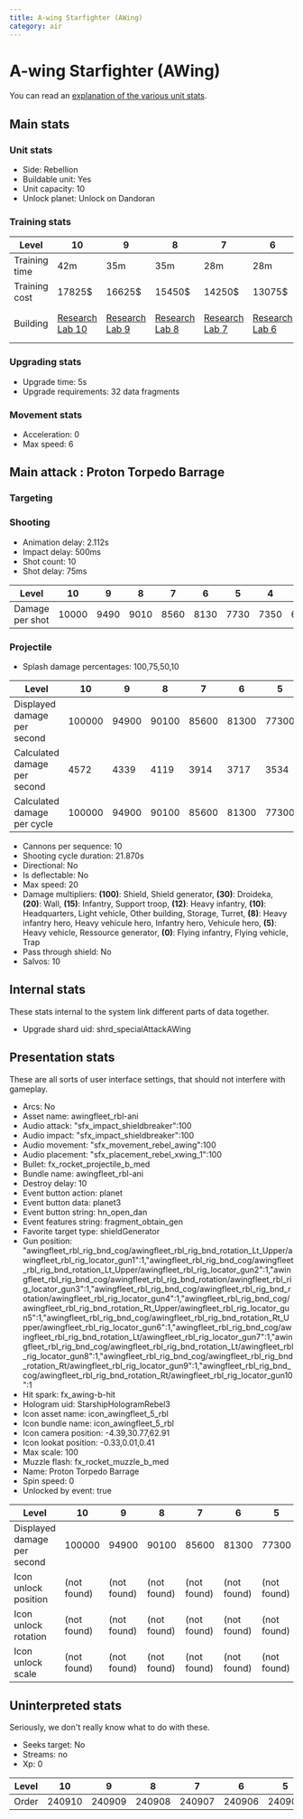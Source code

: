 ```yaml
---
title: A-wing Starfighter (AWing)
category: air
---
```


# A-wing Starfighter (AWing)

You can read an [explanation  of the various unit stats](unitexplained.md).

## Main stats

### Unit stats

  * Side: Rebellion
  * Buildable unit: Yes
  * Unit capacity: 10
  * Unlock planet: Unlock on Dandoran

### Training stats

|Level        |10                                     |9                                     |8                                     |7                                     |6                                     |5                                     |4                                     |3                                     |2                                     |1                                           |
|-------------|---------------------------------------|--------------------------------------|--------------------------------------|--------------------------------------|--------------------------------------|--------------------------------------|--------------------------------------|--------------------------------------|--------------------------------------|--------------------------------------------|
|Training time|42m                                    |35m                                   |35m                                   |28m                                   |28m                                   |21m                                   |21m                                   |21m                                   |21m                                   |21m                                         |
|Training cost|17825$                                 |16625$                                |15450$                                |14250$                                |13075$                                |11875$                                |10700$                                |9500$                                 |8325$                                 |7125$                                       |
|Building     |[Research Lab 10](rebelOffenseLab.html)|[Research Lab 9](rebelOffenseLab.html)|[Research Lab 8](rebelOffenseLab.html)|[Research Lab 7](rebelOffenseLab.html)|[Research Lab 6](rebelOffenseLab.html)|[Research Lab 5](rebelOffenseLab.html)|[Research Lab 4](rebelOffenseLab.html)|[Research Lab 3](rebelOffenseLab.html)|[Research Lab 2](rebelOffenseLab.html)|[Starship Command 1](rebelFleetCommand.html)|


### Upgrading stats

  * Upgrade time: 5s
  * Upgrade requirements: 32 data fragments

### Movement stats

  * Acceleration: 0
  * Max speed: 6

## Main attack : Proton Torpedo Barrage

### Targeting


### Shooting

  * Animation delay: 2.112s
  * Impact delay: 500ms
  * Shot count: 10
  * Shot delay: 75ms

|Level          |10   |9   |8   |7   |6   |5   |4   |3   |2   |1   |
|---------------|-----|----|----|----|----|----|----|----|----|----|
|Damage per shot|10000|9490|9010|8560|8130|7730|7350|6990|6650|6330|


### Projectile

  * Splash damage percentages: 100,75,50,10

|Level                       |10    |9    |8    |7    |6    |5    |4    |3    |2    |1    |
|----------------------------|------|-----|-----|-----|-----|-----|-----|-----|-----|-----|
|Displayed damage per second |100000|94900|90100|85600|81300|77300|73500|69900|66500|63300|
|Calculated damage per second|4572  |4339 |4119 |3914 |3717 |3534 |3360 |3196 |3040 |2894 |
|Calculated damage per cycle |100000|94900|90100|85600|81300|77300|73500|69900|66500|63300|


  * Cannons per sequence: 10
  * Shooting cycle duration: 21.870s
  * Directional: No
  * Is deflectable: No
  * Max speed: 20
  * Damage multipliers: **(100)**: Shield, Shield generator, **(30)**: Droideka, **(20)**: Wall, **(15)**: Infantry, Support troop, **(12)**: Heavy infantry, **(10)**: Headquarters, Light vehicle, Other building, Storage, Turret, **(8)**: Heavy infantry hero, Heavy vehicule hero, Infantry hero, Vehicule hero, **(5)**: Heavy vehicle, Ressource generator, **(0)**: Flying infantry, Flying vehicle, Trap
  * Pass through shield: No
  * Salvos: 10

## Internal stats

These stats internal to the system link different parts of data together.

  * Upgrade shard uid: shrd_specialAttackAWing

## Presentation stats

These are all sorts of user interface settings, that should not interfere with gameplay.

  * Arcs: No
  * Asset name: awingfleet_rbl-ani
  * Audio attack: "sfx_impact_shieldbreaker":100
  * Audio impact: "sfx_impact_shieldbreaker":100
  * Audio movement: "sfx_movement_rebel_awing":100
  * Audio placement: "sfx_placement_rebel_xwing_1":100
  * Bullet: fx_rocket_projectile_b_med
  * Bundle name: awingfleet_rbl-ani
  * Destroy delay: 10
  * Event button action: planet
  * Event button data: planet3
  * Event button string: hn_open_dan
  * Event features string: fragment_obtain_gen
  * Favorite target type: shieldGenerator
  * Gun position: "awingfleet_rbl_rig_bnd_cog/awingfleet_rbl_rig_bnd_rotation_Lt_Upper/awingfleet_rbl_rig_locator_gun1":1,"awingfleet_rbl_rig_bnd_cog/awingfleet_rbl_rig_bnd_rotation_Lt_Upper/awingfleet_rbl_rig_locator_gun2":1,"awingfleet_rbl_rig_bnd_cog/awingfleet_rbl_rig_bnd_rotation/awingfleet_rbl_rig_locator_gun3":1,"awingfleet_rbl_rig_bnd_cog/awingfleet_rbl_rig_bnd_rotation/awingfleet_rbl_rig_locator_gun4":1,"awingfleet_rbl_rig_bnd_cog/awingfleet_rbl_rig_bnd_rotation_Rt_Upper/awingfleet_rbl_rig_locator_gun5":1,"awingfleet_rbl_rig_bnd_cog/awingfleet_rbl_rig_bnd_rotation_Rt_Upper/awingfleet_rbl_rig_locator_gun6":1,"awingfleet_rbl_rig_bnd_cog/awingfleet_rbl_rig_bnd_rotation_Lt/awingfleet_rbl_rig_locator_gun7":1,"awingfleet_rbl_rig_bnd_cog/awingfleet_rbl_rig_bnd_rotation_Lt/awingfleet_rbl_rig_locator_gun8":1,"awingfleet_rbl_rig_bnd_cog/awingfleet_rbl_rig_bnd_rotation_Rt/awingfleet_rbl_rig_locator_gun9":1,"awingfleet_rbl_rig_bnd_cog/awingfleet_rbl_rig_bnd_rotation_Rt/awingfleet_rbl_rig_locator_gun10":1
  * Hit spark: fx_awing-b-hit
  * Hologram uid: StarshipHologramRebel3
  * Icon asset name: icon_awingfleet_5_rbl
  * Icon bundle name: icon_awingfleet_5_rbl
  * Icon camera position: -4.39,30.77,62.91
  * Icon lookat position: -0.33,0.01,0.41
  * Max scale: 100
  * Muzzle flash: fx_rocket_muzzle_b_med
  * Name: Proton Torpedo Barrage
  * Spin speed: 0
  * Unlocked by event: true

|Level                      |10         |9          |8          |7          |6          |5          |4          |3          |2          |1           |
|---------------------------|-----------|-----------|-----------|-----------|-----------|-----------|-----------|-----------|-----------|------------|
|Displayed damage per second|100000     |94900      |90100      |85600      |81300      |77300      |73500      |69900      |66500      |63300       |
|Icon unlock position       |(not found)|(not found)|(not found)|(not found)|(not found)|(not found)|(not found)|(not found)|(not found)|0.3,0.8,-0.4|
|Icon unlock rotation       |(not found)|(not found)|(not found)|(not found)|(not found)|(not found)|(not found)|(not found)|(not found)|0,0,0       |
|Icon unlock scale          |(not found)|(not found)|(not found)|(not found)|(not found)|(not found)|(not found)|(not found)|(not found)|0.4,0.4,0.4 |


## Uninterpreted stats

Seriously, we don't really know what to do with these.

  * Seeks target: No
  * Streams: no
  * Xp: 0

|Level|10    |9     |8     |7     |6     |5     |4     |3     |2     |1     |
|-----|------|------|------|------|------|------|------|------|------|------|
|Order|240910|240909|240908|240907|240906|240905|240904|240903|240902|240901|


